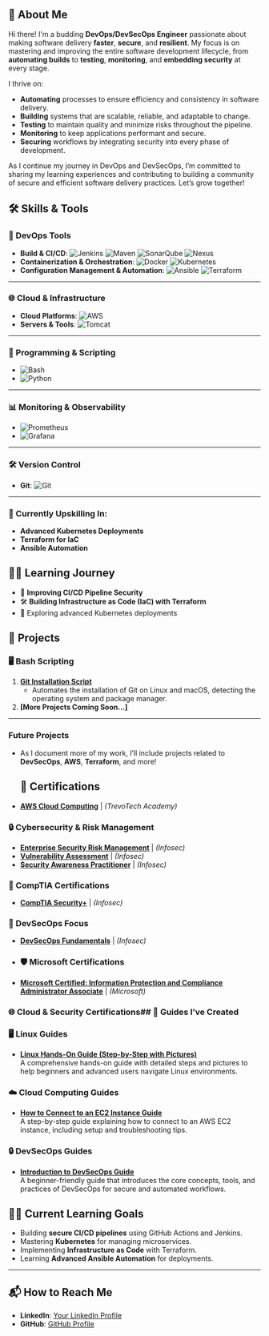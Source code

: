## 👋 About Me

Hi there! I'm a budding **DevOps/DevSecOps Engineer** passionate about making software delivery **faster**, **secure**, and **resilient**. My focus is on mastering and improving the entire software development lifecycle, from **automating builds** to **testing**, **monitoring**, and **embedding security** at every stage.

I thrive on:
- **Automating** processes to ensure efficiency and consistency in software delivery.
- **Building** systems that are scalable, reliable, and adaptable to change.
- **Testing** to maintain quality and minimize risks throughout the pipeline.
- **Monitoring** to keep applications performant and secure.
- **Securing** workflows by integrating security into every phase of development.

As I continue my journey in DevOps and DevSecOps, I’m committed to sharing my learning experiences and contributing to building a community of secure and efficient software delivery practices. Let’s grow together!



## 🛠️ Skills & Tools

### 🚀 DevOps Tools
- **Build & CI/CD**: 
  ![Jenkins](https://img.shields.io/badge/-Jenkins-blue?logo=jenkins)
  ![Maven](https://img.shields.io/badge/-Maven-C71A36?logo=apache-maven)
  ![SonarQube](https://img.shields.io/badge/-SonarQube-yellow?logo=sonarqube)
  ![Nexus](https://img.shields.io/badge/-Nexus-blueviolet?logo=sonatype)
- **Containerization & Orchestration**: 
  ![Docker](https://img.shields.io/badge/-Docker-blue?logo=docker)
  ![Kubernetes](https://img.shields.io/badge/-Kubernetes-blue?logo=kubernetes)
- **Configuration Management & Automation**: 
  ![Ansible](https://img.shields.io/badge/-Ansible-red?logo=ansible)
  ![Terraform](https://img.shields.io/badge/-Terraform-623CE4?logo=terraform)
  
---

### 🌐 Cloud & Infrastructure
- **Cloud Platforms**: 
  ![AWS](https://img.shields.io/badge/-AWS-orange?logo=amazon-aws)
- **Servers & Tools**: 
  ![Tomcat](https://img.shields.io/badge/-Tomcat-brightgreen?logo=apache-tomcat)

---

### 📜 Programming & Scripting
- ![Bash](https://img.shields.io/badge/-Bash-black?logo=gnu-bash)
- ![Python](https://img.shields.io/badge/-Python-green?logo=python)

---

### 📊 Monitoring & Observability
- ![Prometheus](https://img.shields.io/badge/-Prometheus-ff5722?logo=prometheus)
- ![Grafana](https://img.shields.io/badge/-Grafana-orange?logo=grafana)

---

### 🛠️ Version Control
- **Git**: 
  ![Git](https://img.shields.io/badge/-Git-F05032?logo=git)

---

### 📖 Currently Upskilling In:
- **Advanced Kubernetes Deployments**
- **Terraform for IaC**
- **Ansible Automation**


## 🧑‍💻 Learning Journey
- 🔧 **Improving CI/CD Pipeline Security**
- 🛠 **Building Infrastructure as Code (IaC) with Terraform**
- 📖 Exploring advanced Kubernetes deployments


## 📂 Projects

### 🖥️ Bash Scripting
1. **[Git Installation Script](https://github.com/Temitopeade23/bash-scripting-projects/tree/main)**  
   - Automates the installation of Git on Linux and macOS, detecting the operating system and package manager.
2. **[More Projects Coming Soon...]**


---

### Future Projects
- As I document more of my work, I’ll include projects related to **DevSecOps**, **AWS**, **Terraform**, and more!



  ## 🏅 Certifications
- **[AWS Cloud Computing](<https://drive.google.com/file/d/1v9aQc3aIHWb8B1gJRIL8ku6ySTxSeTQR/view?usp=share_link>)** | *(TrevoTech Academy)*

### 🔒 Cybersecurity & Risk Management
- **[Enterprise Security Risk Management](<https://drive.google.com/file/d/1Sx_61Ss2SDoKdZF0AMZNAtAaBAcVZLvi/view?usp=share_link>)** | *(Infosec)*
- **[Vulnerability Assessment](<https://drive.google.com/file/d/1FeCd3OoOfr4im-kAo9NcQcVe47-gUvMF/view?usp=share_link>)** | *(Infosec)*
- **[Security Awareness Practitioner](<https://drive.google.com/file/d/1cxSA6CdTuD_LfRskfav-j7_D2WJJdIYb/view?usp=share_link>)** | *(Infosec)*

### 📜 CompTIA Certifications
- **[CompTIA Security+](<https://drive.google.com/file/d/1K80JBQmefcJ8nZZ4Lc37Hr6cdwSZwyqx/view?usp=share_link>)** | *(Infosec)*

### 🚀 DevSecOps Focus
- **[DevSecOps Fundamentals](<https://drive.google.com/file/d/1rc6TMNbCCsmKQ3LcCfnvR7VyvV2y63db/view?usp=share_link>)** | *(Infosec)*

- ### 🛡️ Microsoft Certifications
- **[Microsoft Certified: Information Protection and Compliance Administrator Associate](<https://drive.google.com/file/d/1gYXfEp60v0w_NIvBtr7NNpNdRJ0X9cJz/view?usp=share_link>)** | *(Microsoft)*

### 🌐 Cloud & Security Certifications## 📘 Guides I’ve Created

### 🖥️ Linux Guides
- **[Linux Hands-On Guide (Step-by-Step with Pictures)](<https://drive.google.com/file/d/1OABD8jZEDb5catu3vavHPrhYTsIpsE96/view?usp=share_link>)**  
  A comprehensive hands-on guide with detailed steps and pictures to help beginners and advanced users navigate Linux environments.

### ☁️ Cloud Computing Guides
- **[How to Connect to an EC2 Instance Guide](<https://drive.google.com/file/d/1-3T8K361eZCLk60xyvcuWvD0y-yWTDaQ/view?usp=share_link>)**  
  A step-by-step guide explaining how to connect to an AWS EC2 instance, including setup and troubleshooting tips.

### 🔒 DevSecOps Guides
- **[Introduction to DevSecOps Guide](<https://drive.google.com/file/d/1-ayEhodWSHuOXh_Z4dYwMBEuc3oeER_S/view?usp=share_link>)**  
  A beginner-friendly guide that introduces the core concepts, tools, and practices of DevSecOps for secure and automated workflows.

## 🧑‍💻 Current Learning Goals
- Building **secure CI/CD pipelines** using GitHub Actions and Jenkins.
- Mastering **Kubernetes** for managing microservices.
- Implementing **Infrastructure as Code** with Terraform.
- Learning **Advanced Ansible Automation** for deployments.

---

## 📬 How to Reach Me
- **LinkedIn**: [Your LinkedIn Profile](https://linkedin.com/in/temitope-adeniyi-gbadamosi-0a0720120)
- **GitHub**: [GitHub Profile](https://github.com/temitopeade23)
